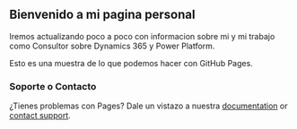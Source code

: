 ## Bienvenido a mi pagina personal

Iremos actualizando poco a poco con informacion sobre mi y mi trabajo como Consultor sobre Dynamics 365 y Power Platform.

Esto es una muestra de lo que podemos hacer con GitHub Pages.

### Soporte o Contacto

¿Tienes problemas con Pages? Dale un vistazo a nuestra [documentation](https://docs.github.com/categories/github-pages-basics/) or [contact support](https://support.github.com/contact).

